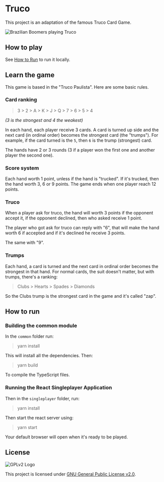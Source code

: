 # Truco

This project is an adaptation of the famous Truco Card Game.

![Brazilian Boomers playing Truco](https://upload.wikimedia.org/wikipedia/commons/thumb/0/07/Truco_saopaulo_brazil.jpg/1200px-Truco_saopaulo_brazil.jpg)

## How to play

See [How to Run](#how-to-run) to run it locally.

## Learn the game

This game is based in the "Truco Paulista". Here are some basic rules.

### Card ranking

> 3 > 2 > A > K > J > Q > 7 > 6 > 5 > 4

_(3 is the strongest and 4 the weakest)_

In each hand, each player receive 3 cards. A card is turned up side and the next card (in ordinal order) becomes the strongest card (the "trumps"). For example, if the card turned is the `5`, then `6` is the trump (strongest) card.

The hands have 2 or 3 rounds (3 if a player won the first one and another player the second one).

### Score system

Each hand worth 1 point, unless if the hand is "trucked". If it's trucked, then the hand worth 3, 6 or 9 points. The game ends when one player reach 12 points.

### Truco

When a player ask for truco, the hand will worth 3 points if the opponent accept it, if the opponent declined, then who asked receive 1 point.

The player who got ask for truco can reply with "6", that will make the hand worth 6 if accepted and if it's declined he receive 3 points.

The same with "9".

### Trumps

Each hand, a card is turned and the next card in ordinal order becomes the strongest in that hand. For normal cards, the suit doesn't matter, but with trumps, there's a ranking:

> Clubs > Hearts > Spades > Diamonds

So the Clubs trump is the strongest card in the game and it's called "zap".

## How to run

### Building the common module
In the `common` folder run:

> yarn install

This will install all the dependencies. Then:

> yarn build

To compile the TypeScript files.

### Running the React Singleplayer Application

Then in the `singleplayer` folder, run:

> yarn install

Then start the react server using:

> yarn start

Your default browser will open when it's ready to be played.

## License

![GPLv2 Logo](https://i.imgur.com/AuQQfiB.png)

This project is licensed under [GNU General Public License v2.0](./LICENSE).
